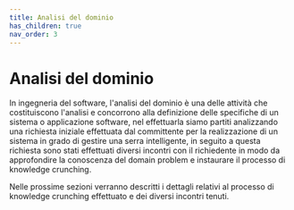 ```yaml
---
title: Analisi del dominio
has_children: true
nav_order: 3
---
```


# Analisi del dominio

In ingegneria del software, l'analisi del dominio è una delle attività che costituiscono l'analisi e concorrono alla definizione delle specifiche di un sistema o applicazione software, nel effettuarla siamo partiti analizzando una richiesta iniziale effettuata dal committente per la realizzazione di un sistema in grado di gestire una serra intelligente, in seguito a questa richiesta sono stati effettuati diversi incontri con il richiedente in modo da approfondire la conoscenza del domain problem e instaurare il processo di knowledge crunching.

Nelle prossime sezioni verranno descritti i dettagli relativi al processo di knowledge crunching effettuato e dei diversi incontri tenuti.